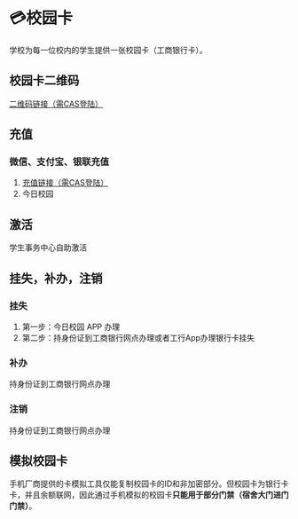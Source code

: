 # 💳校园卡

学校为每一位校内的学生提供一张校园卡（工商银行卡）。

## 校园卡二维码

[二维码链接（需CAS登陆）](http://218.194.176.214:8382/epay/thirdconsume/qrcode)

## 充值

### 微信、支付宝、银联充值

1. [充值链接（需CAS登陆）](http://pay.cqwu.edu.cn/scardrecharge512Z007.html)
2. 今日校园

## 激活

学生事务中心自助激活

## 挂失，补办，注销

### 挂失

1. 第一步：今日校园 APP 办理
2. 第二步：持身份证到工商银行网点办理或者工行App办理银行卡挂失

### 补办

持身份证到工商银行网点办理

### 注销

持身份证到工商银行网点办理

## 模拟校园卡

手机厂商提供的卡模拟工具仅能复制校园卡的ID和非加密部分。但校园卡为银行卡卡，并且余额联网，因此通过手机模拟的校园卡**只能用于部分门禁（宿舍大门进门门禁）**。
